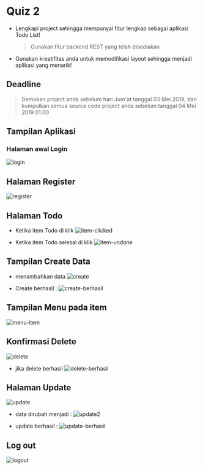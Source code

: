 # Quiz 2

- Lengkapi project sehingga mempunyai fitur lengkap sebagai aplikasi Todo List!

  > Gunakan fitur backend REST yang telah disediakan

- Gunakan kreatifitas anda untuk memodifikasi layout sehingga menjadi aplikasi
 yang menarik!

## Deadline

  > Demokan project anda sebelum hari Jum'at tanggal 03 Mei 2019, dan kumpulkan
  > semua source code project anda sebelum tanggal 04 Mei 2019 01.00


## Tampilan Aplikasi

### Halaman awal Login
![login](image/login.jpeg)



## Halaman Register
![register](image/register.jpeg)



## Halaman Todo
- Ketika item Todo di klik
![item-clicked](image/item_clicked.jpeg)


- Ketika item Todo selesai di klik
![item-undone](image/item_undone.jpeg)



## Tampilan Create Data
- menambahkan data
![create](image/create.jpeg)


- Create berhasil :
![create-berhasil](image/create_berhasil.jpeg)



## Tampilan Menu pada item
![menu-item](image/menu_item.jpeg)



## Konfirmasi Delete
![delete](image/delete.jpeg)


- jika delete berhasil
![delete-berhasil](image/delete_berhasil.jpeg)



## Halaman Update
![update](image/update.jpeg)

- data dirubah menjadi :
![update2](image/update2.jpeg)

- update berhasil :
![update-berhasil](image/update_berhasil.jpeg)



## Log out
![logout](image/logout.jpeg)